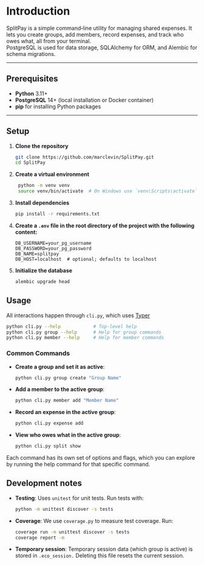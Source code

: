 # Introduction
SplitPay is a simple command‑line utility for managing shared expenses.
It lets you create groups, add members, record expenses, and track who
owes what, all from your terminal.  
PostgreSQL is used for data storage, SQLAlchemy for ORM, and Alembic for
schema migrations.

---

## Prerequisites

- **Python** 3.11+  
- **PostgreSQL** 14+ (local installation or Docker container)  
- **pip** for installing Python packages

---

## Setup

1. **Clone the repository**

   ```bash
   git clone https://github.com/marclevin/SplitPay.git
   cd SplitPay
   ```
2. **Create a virtual environment**

   ```bash
    python -m venv venv
    source venv/bin/activate  # On Windows use `venv\Scripts\activate`
    ```
3. **Install dependencies**

   ```bash
   pip install -r requirements.txt
   ```
4. **Create a `.env` file in the root directory of the project with the following content:**
    ```plaintext
    DB_USERNAME=your_pg_username
    DB_PASSWORD=your_pg_password
    DB_NAME=splitpay
    DB_HOST=localhost  # optional; defaults to localhost
    ```
5. **Initialize the database**
    ```bash
    alembic upgrade head
    ```
## Usage
All interactions happen through `cli.py`, which uses [Typer](https://typer.tiangolo.com/)
```bash
python cli.py --help            # Top‑level help
python cli.py group --help      # Help for group commands
python cli.py member --help     # Help for member commands
```
### Common Commands
- **Create a group and set it as active**:
    ```bash
    python cli.py group create "Group Name"
    ```
- **Add a member to the active group**:
    ```bash
    python cli.py member add "Member Name"
    ```
- **Record an expense in the active group**:
    ```bash
    python cli.py expense add
   ```
- **View who owes what in the active group**:
    ```bash
    python cli.py split show
    ```
Each command has its own set of options and flags, which you can explore
by running the help command for that specific command.

## Development notes
- **Testing**: Uses `unitest` for unit tests. Run tests with:
    ```bash
    python -m unittest discover -s tests
    ```
- **Coverage**: We use `coverage.py` to measure test coverage. Run:
    ```bash
    coverage run -m unittest discover -s tests
    coverage report -m
    ```
- **Temporary session**: Temporary session data (which group is active) is stored in `.eco_session.` Deleting this file resets the current session.


  

   



